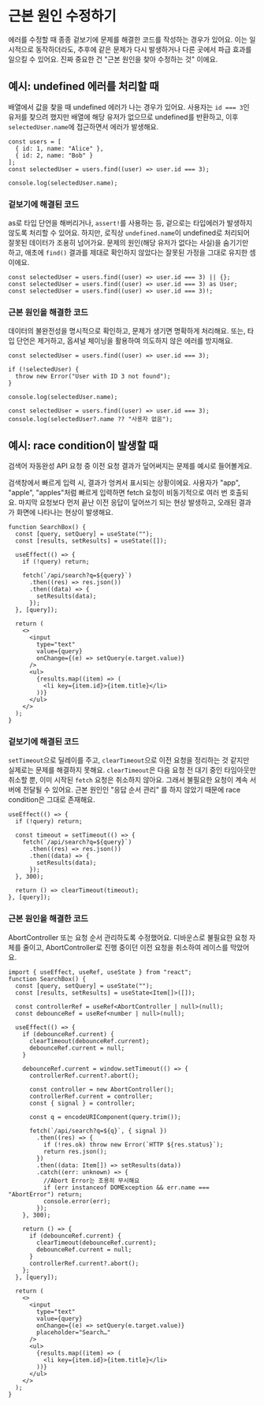 # 근본 원인 수정하기

에러를 수정할 때 종종 겉보기에 문제를 해결한 코드를 작성하는 경우가 있어요. 이는 일시적으로 동작하더라도, 추후에 같은 문제가 다시 발생하거나 다른 곳에서 파급 효과를 일으킬 수 있어요. 진짜 중요한 건 "근본 원인을 찾아 수정하는 것" 이에요.

## 예시: undefined 에러를 처리할 때

배열에서 값을 찾을 때 undefined 에러가 나는 경우가 있어요. 사용자는 `id === 3`인 유저를 찾으려 했지만 배열에 해당 유저가 없으므로 undefined를 반환하고, 이후 `selectedUser.name`에 접근하면서 에러가 발생해요.

```tsx
const users = [
  { id: 1, name: "Alice" },
  { id: 2, name: "Bob" }
];
const selectedUser = users.find((user) => user.id === 3);

console.log(selectedUser.name);
```

### 겉보기에 해결된 코드

as로 타입 단언을 해버리거나, `assert!`를 사용하는 등, 겉으로는 타입에러가 발생하지 않도록 처리할 수 있어요. 하지만, 로직상 `undefined.name`이 undefined로 처리되어 잘못된 데이터가 조용히 넘어가요. 문제의 원인(해당 유저가 없다는 사실)을 숨기기만 하고, 애초에 `find()` 결과를 제대로 확인하지 않았다는 잘못된 가정을 그대로 유지한 셈이에요.

```tsx
const selectedUser = users.find((user) => user.id === 3) || {};
const selectedUser = users.find((user) => user.id === 3) as User;
const selectedUser = users.find((user) => user.id === 3)!;
```

### 근본 원인을 해결한 코드

데이터의 불완전성을 명시적으로 확인하고, 문제가 생기면 명확하게 처리해요. 또는, 타입 단언은 제거하고, 옵셔널 체이닝을 활용하여 의도하지 않은 에러를 방지해요.

```tsx
const selectedUser = users.find((user) => user.id === 3);

if (!selectedUser) {
  throw new Error("User with ID 3 not found");
}

console.log(selectedUser.name);
```

```tsx
const selectedUser = users.find((user) => user.id === 3);
console.log(selectedUser?.name ?? "사용자 없음");
```

## 예시: race condition이 발생할 때

검색어 자동완성 API 요청 중 이전 요청 결과가 덮어써지는 문제를 예시로 들어볼게요.

검색창에서 빠르게 입력 시, 결과가 엉켜서 표시되는 상황이에요. 사용자가 "app", "apple", "apples"처럼 빠르게 입력하면 fetch 요청이 비동기적으로 여러 번 호출되요. 마지막 요청보다 먼저 끝난 이전 응답이 덮어쓰기 되는 현상 발생하고, 오래된 결과가 화면에 나타나는 현상이 발생해요.

```tsx
function SearchBox() {
  const [query, setQuery] = useState("");
  const [results, setResults] = useState([]);

  useEffect(() => {
    if (!query) return;

    fetch(`/api/search?q=${query}`)
      .then((res) => res.json())
      .then((data) => {
        setResults(data);
      });
  }, [query]);

  return (
    <>
      <input
        type="text"
        value={query}
        onChange={(e) => setQuery(e.target.value)}
      />
      <ul>
        {results.map((item) => (
          <li key={item.id}>{item.title}</li>
        ))}
      </ul>
    </>
  );
}
```

### 겉보기에 해결된 코드

`setTimeout`으로 딜레이를 주고, `clearTimeout`으로 이전 요청을 정리하는 것 같지만 실제로는 문제를 해결하지 못해요. `clearTimeout`은 다음 요청 전 대기 중인 타임아웃만 취소할 뿐, 이미 시작된 `fetch` 요청은 취소하지 않아요. 그래서 불필요한 요청이 계속 서버에 전달될 수 있어요. 근본 원인인 "응답 순서 관리" 를 하지 않았기 때문에 race condition은 그대로 존재해요.

```tsx
useEffect(() => {
  if (!query) return;

  const timeout = setTimeout(() => {
    fetch(`/api/search?q=${query}`)
      .then((res) => res.json())
      .then((data) => {
        setResults(data);
      });
  }, 300);

  return () => clearTimeout(timeout);
}, [query]);
```

### 근본 원인을 해결한 코드

AbortController 또는 요청 순서 관리하도록 수정했어요. 디바운스로 불필요한 요청 자체를 줄이고, AbortController로 진행 중이던 이전 요청을 취소하여 레이스를 막았어요.

```tsx
import { useEffect, useRef, useState } from "react";
function SearchBox() {
  const [query, setQuery] = useState("");
  const [results, setResults] = useState<Item[]>([]);

  const controllerRef = useRef<AbortController | null>(null);
  const debounceRef = useRef<number | null>(null);

  useEffect(() => {
    if (debounceRef.current) {
      clearTimeout(debounceRef.current);
      debounceRef.current = null;
    }

    debounceRef.current = window.setTimeout(() => {
      controllerRef.current?.abort();

      const controller = new AbortController();
      controllerRef.current = controller;
      const { signal } = controller;

      const q = encodeURIComponent(query.trim());

      fetch(`/api/search?q=${q}`, { signal })
        .then((res) => {
          if (!res.ok) throw new Error(`HTTP ${res.status}`);
          return res.json();
        })
        .then((data: Item[]) => setResults(data))
        .catch((err: unknown) => {
          //Abort Error는 조용히 무시해요
          if (err instanceof DOMException && err.name === "AbortError") return;
          console.error(err);
        });
    }, 300);

    return () => {
      if (debounceRef.current) {
        clearTimeout(debounceRef.current);
        debounceRef.current = null;
      }
      controllerRef.current?.abort();
    };
  }, [query]);

  return (
    <>
      <input
        type="text"
        value={query}
        onChange={(e) => setQuery(e.target.value)}
        placeholder="Search…"
      />
      <ul>
        {results.map((item) => (
          <li key={item.id}>{item.title}</li>
        ))}
      </ul>
    </>
  );
}
```
